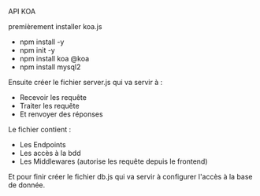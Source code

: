 API KOA

premièrement installer koa.js

- npm install -y
- npm init -y
- npm install koa @koa
- npm install mysql2

Ensuite créer le fichier server.js qui va servir à :

- Recevoir les requête
- Traiter les requête
- Et renvoyer des réponses

Le fichier contient : 

- Les Endpoints
- Les accès à la bdd
- Les Middlewares (autorise les requête depuis le frontend)

Et pour finir créer le fichier db.js qui va servir à configurer 
l'accès à la base de donnée.